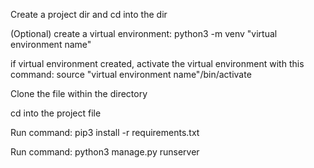 Create a project dir and cd into the dir

(Optional) create a virtual environment: python3 -m venv "virtual environment name"

if virtual environment created, activate the virtual environment with this command: source "virtual environment name"/bin/activate

Clone the file within the directory

cd into the project file

Run command: pip3 install -r requirements.txt

Run command: python3 manage.py runserver
